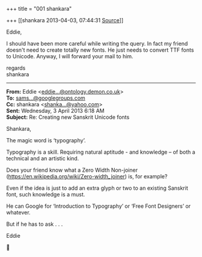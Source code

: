 +++
title = "001 shankara"

+++
[[shankara	2013-04-03, 07:44:31 [Source](https://groups.google.com/g/samskrita/c/r-gqr2uSnC4)]]



Eddie,  
  
I should have been more careful while writing the query. In fact my friend doesn't need to create totally new fonts. He just needs to convert TTF fonts to Unicode. Anyway, I will forward your mail to him.  



regards  
shankara  

------------------------------------------------------------------------

**From:** Eddie \<[eddie...@ontology.demon.co.uk]()\>  
**To:** [sams...@googlegroups.com]()  
**Cc:** shankara \<[shanka...@yahoo.com]()\>  
**Sent:** Wednesday, 3 April 2013 6:18 AM  
**Subject:** Re: Creating new Sanskrit Unicode fonts  

  

  

Shankara,



 The magic word is ‘typography’.

Typography is a skill. Requiring natural aptitude - and knowledge – of both a technical and an artistic kind.



Does your friend know what a Zero Width Non-joiner (https://en.wikipedia.org/wiki/Zero-width_joiner) is, for example?



Even if the idea is just to add an extra glyph or two to an existing Sanskrit font, such knowledge is a must.





He can Google for ‘Introduction to Typography’ or ‘Free Font Designers’ or whatever.



But if he has to ask . . .



Eddie





